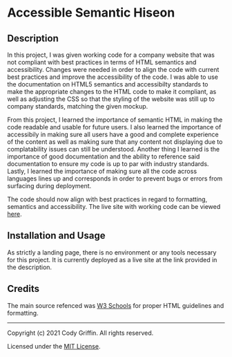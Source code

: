 # Accessible Semantic Hiseon

## Description

In this project, I was given working code for a company website that was not compliant with best practices in terms of HTML semantics and accessibility. Changes were needed in order to align the code with current best practices and improve the accessibility of the code. I was able to use the documentation on HTML5 semantics and accessibilty standards to make the appropriate changes to the HTML code to make it compliant, as well as adjusting the CSS so that the styling of the website was still up to company standards, matching the given mockup. 

From this project, I learned the importance of semantic HTML in making the code readable and usable for future users. I also learned the importance of accessibily in making sure all users have a good and complete experience of the content as well as making sure that any content not displaying due to complatability issues can still be understood. Another thing I learned is the importance of good documentation and the ability to reference said documentation to ensure my code is up to par with industry standards. Lastly, I learned the importance of making sure all the code across languages lines up and corresponds in order to prevent bugs or errors from surfacing during deployment. 

The code should now align with best practices in regard to formatting, semantics and accessibility. The live site with working code can be viewed [here](https://cynogriffin.github.io/accessible-semantic-hiseon/).

## Installation and Usage

As strictly a landing page, there is no environment or any tools necessary for this project. It is currently deployed as a live site at the link provided in the description.

## Credits

The main source refenced was [W3 Schools](https://www.w3schools.com/html/default.asp) for proper HTML guidelines and formatting.

---
Copyright (c) 2021 Cody Griffin. All rights reserved.

Licensed under the [MIT License](LICENSE.txt).
